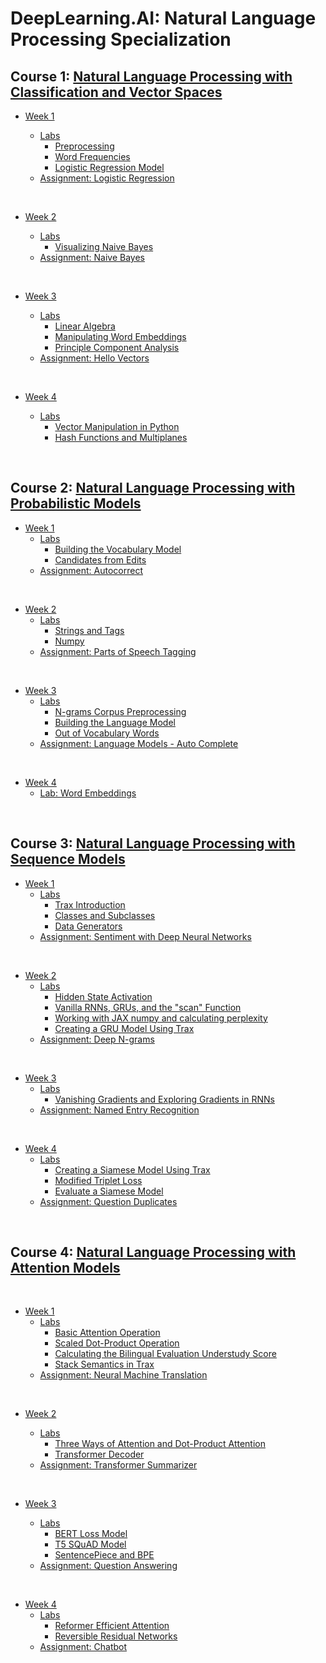 # DeepLearning.AI: Natural Language Processing Specialization

## Course 1: [Natural Language Processing with Classification and Vector Spaces](https://github.com/HAlex94/Deeplearning.AI-Natural-Language-Processing-Specialization/tree/main/Course_1)

  
* [Week 1](https://github.com/HAlex94/Deeplearning.AI-Natural-Language-Processing-Specialization/tree/main/Course_1/Week_1)

  * [Labs](https://github.com/HAlex94/Deeplearning.AI-Natural-Language-Processing-Specialization/tree/main/Course_1/Week_1/Labs)
    * [Preprocessing](https://github.com/HAlex94/Deeplearning.AI-Natural-Language-Processing-Specialization/blob/main/Course_1/Week_1/Labs/C1_W1_lecture_nb_01_preprocessing.ipynb)
    * [Word Frequencies](https://github.com/HAlex94/Deeplearning.AI-Natural-Language-Processing-Specialization/blob/main/Course_1/Week_1/Labs/C1_W1_lecture_nb_02_word%20frequencies.ipynb)
    * [Logistic Regression Model](https://github.com/HAlex94/Deeplearning.AI-Natural-Language-Processing-Specialization/blob/main/Course_1/Week_1/Labs/C1_W1_lecture_nb_03_logistic_regression_model.ipynb)
  * [Assignment: Logistic Regression](https://github.com/HAlex94/Deeplearning.AI-Natural-Language-Processing-Specialization/blob/main/Course_1/Week_1/C1_W1_Assignment.ipynb)
 
&nbsp;

* [Week 2](https://github.com/HAlex94/Deeplearning.AI-Natural-Language-Processing-Specialization/tree/main/Course_1/Week_2)
  
  * [Labs](https://github.com/HAlex94/Deeplearning.AI-Natural-Language-Processing-Specialization/tree/main/Course_1/Week_2/Labs)
    * [Visualizing Naive Bayes](https://github.com/HAlex94/Deeplearning.AI-Natural-Language-Processing-Specialization/blob/main/Course_1/Week_2/Labs/C1_W2_lecture_nb_01_visualizing_naive_bayes.ipynb)
  * [Assignment: Naive Bayes](https://github.com/HAlex94/Deeplearning.AI-Natural-Language-Processing-Specialization/blob/main/Course_1/Week_2/C1_W2_Assignment.ipynb)

&nbsp;

* [Week 3](https://github.com/HAlex94/Deeplearning.AI-Natural-Language-Processing-Specialization/tree/main/Course_1/Week_3)
  
  * [Labs](https://github.com/HAlex94/Deeplearning.AI-Natural-Language-Processing-Specialization/tree/main/Course_1/Week_3/Labs)
    * [Linear Algebra](https://github.com/HAlex94/Deeplearning.AI-Natural-Language-Processing-Specialization/blob/main/Course_1/Week_3/Labs/C1_W3_lecture_nb_01_linear_algebra.ipynb)
    * [Manipulating Word Embeddings](https://github.com/HAlex94/Deeplearning.AI-Natural-Language-Processing-Specialization/blob/main/Course_1/Week_3/Labs/C1_W3_lecture_nb_02_manipulating_word_embeddings.ipynb)
    * [Principle Component Analysis](https://github.com/HAlex94/Deeplearning.AI-Natural-Language-Processing-Specialization/blob/main/Course_1/Week_3/Labs/C1_W3_lecture_nb_03_pca.ipynb)
  * [Assignment: Hello Vectors](https://github.com/HAlex94/Deeplearning.AI-Natural-Language-Processing-Specialization/blob/main/Course_1/Week_3/C1_W3_Assignment.ipynb)

&nbsp;

* [Week 4](https://github.com/HAlex94/Deeplearning.AI-Natural-Language-Processing-Specialization/tree/main/Course_1/Week_4)
  
  * [Labs](https://github.com/HAlex94/Deeplearning.AI-Natural-Language-Processing-Specialization/tree/main/Course_1/Week_4/Labs)
    * [Vector Manipulation in Python](https://github.com/HAlex94/Deeplearning.AI-Natural-Language-Processing-Specialization/blob/main/Course_1/Week_4/Labs/C1_W4_lecture_nb_01_vector_manipulation.ipynb)
    * [Hash Functions and Multiplanes](https://github.com/HAlex94/Deeplearning.AI-Natural-Language-Processing-Specialization/blob/main/Course_1/Week_4/Labs/C1_W4_lecture_nb_02_hash_functions_and_multiplanes.ipynb)
   
&nbsp;


## Course 2: [Natural Language Processing with Probabilistic Models](https://github.com/HAlex94/Deeplearning.AI-Natural-Language-Processing-Specialization/tree/main/Course_2)


* [Week 1](https://github.com/HAlex94/Deeplearning.AI-Natural-Language-Processing-Specialization/tree/main/Course_2/Week_1)
  * [Labs](https://github.com/HAlex94/Deeplearning.AI-Natural-Language-Processing-Specialization/tree/main/Course_2/Week_1/Labs)
    * [Building the Vocabulary Model](https://github.com/HAlex94/Deeplearning.AI-Natural-Language-Processing-Specialization/blob/main/Course_2/Week_1/Labs/C2_W1_lecture_nb_01_building_the_vocabulary_model.ipynb)
    * [Candidates from Edits](https://github.com/HAlex94/Deeplearning.AI-Natural-Language-Processing-Specialization/blob/main/Course_2/Week_1/Labs/C2_W1_lecture_nb_02_candidates_from_edits.ipynb)
  * [Assignment: Autocorrect](https://github.com/HAlex94/Deeplearning.AI-Natural-Language-Processing-Specialization/blob/main/Course_2/Week_1/C2_W1_Assignment.ipynb)
 
&nbsp;

* [Week 2](https://github.com/HAlex94/Deeplearning.AI-Natural-Language-Processing-Specialization/tree/main/Course_2/Week_2)
  * [Labs](https://github.com/HAlex94/Deeplearning.AI-Natural-Language-Processing-Specialization/tree/main/Course_2/Week_2/Labs)
    * [Strings and Tags](https://github.com/HAlex94/Deeplearning.AI-Natural-Language-Processing-Specialization/blob/main/Course_2/Week_2/Labs/C2_W2_lecture_nb_1_strings_tags.ipynb)
    * [Numpy](https://github.com/HAlex94/Deeplearning.AI-Natural-Language-Processing-Specialization/blob/main/Course_2/Week_2/Labs/C2_W2_lecture_nb_2_numpy.ipynb)
  * [Assignment: Parts of Speech Tagging](https://github.com/HAlex94/Deeplearning.AI-Natural-Language-Processing-Specialization/blob/main/Course_2/Week_2/C2_W2_Assignment.ipynb)
 
&nbsp;

* [Week 3](https://github.com/HAlex94/Deeplearning.AI-Natural-Language-Processing-Specialization/tree/main/Course_2/Week_3)
  * [Labs](https://github.com/HAlex94/Deeplearning.AI-Natural-Language-Processing-Specialization/tree/main/Course_2/Week_3/Labs)
    * [N-grams Corpus Preprocessing](https://github.com/HAlex94/Deeplearning.AI-Natural-Language-Processing-Specialization/blob/main/Course_2/Week_3/Labs/C2_W3_lecture_nb_01_corpus_preprocessing.ipynb)
    * [Building the Language Model](https://github.com/HAlex94/Deeplearning.AI-Natural-Language-Processing-Specialization/blob/main/Course_2/Week_3/Labs/C2_W3_lecture_nb_02_building_the_language_model.ipynb)
    * [Out of Vocabulary Words](https://github.com/HAlex94/Deeplearning.AI-Natural-Language-Processing-Specialization/blob/main/Course_2/Week_3/Labs/C2_W3_lecture_nb_03_oov.ipynb)
  * [Assignment: Language Models - Auto Complete](https://github.com/HAlex94/Deeplearning.AI-Natural-Language-Processing-Specialization/blob/main/Course_2/Week_3/C2_W3_Assignment.ipynb)
 
&nbsp;

* [Week 4](https://github.com/HAlex94/Deeplearning.AI-Natural-Language-Processing-Specialization/tree/main/Course_2/Week_4)
  * [Lab: Word Embeddings](https://github.com/HAlex94/Deeplearning.AI-Natural-Language-Processing-Specialization/blob/main/Course_2/Week_4/C2_W4_lecture_nb_2_intro_to_CBOW.ipynb)
 
&nbsp;

## Course 3: [Natural Language Processing with Sequence Models](https://github.com/HAlex94/Deeplearning.AI-Natural-Language-Processing-Specialization/tree/main/Course_3)


* [Week 1](https://github.com/HAlex94/Deeplearning.AI-Natural-Language-Processing-Specialization/tree/main/Course_3/Week_1)
  * [Labs](https://github.com/HAlex94/Deeplearning.AI-Natural-Language-Processing-Specialization/tree/main/Course_3/Week_1/Labs)
    * [Trax Introduction](https://github.com/HAlex94/Deeplearning.AI-Natural-Language-Processing-Specialization/blob/main/Course_3/Week_1/Labs/NLP_C3_W1_lecture_nb_01_trax_intro.ipynb)
    * [Classes and Subclasses](https://github.com/HAlex94/Deeplearning.AI-Natural-Language-Processing-Specialization/blob/main/Course_3/Week_1/Labs/NLP_C3_W1_lecture_nb_02_classes.ipynb)
    * [Data Generators](https://github.com/HAlex94/Deeplearning.AI-Natural-Language-Processing-Specialization/blob/main/Course_3/Week_1/Labs/NLP_C3_W1_lecture_nb_03_data_generators.ipynb)
  * [Assignment: Sentiment with Deep Neural Networks](https://github.com/HAlex94/Deeplearning.AI-Natural-Language-Processing-Specialization/blob/main/Course_3/Week_1/C3_W1_Assignment.ipynb)
 
&nbsp;

* [Week 2](https://github.com/HAlex94/Deeplearning.AI-Natural-Language-Processing-Specialization/tree/main/Course_3/Week_2)
  * [Labs](https://github.com/HAlex94/Deeplearning.AI-Natural-Language-Processing-Specialization/tree/main/Course_3/Week_2/Labs)
    * [Hidden State Activation](https://github.com/HAlex94/Deeplearning.AI-Natural-Language-Processing-Specialization/blob/main/Course_3/Week_2/Labs/C3_W2_lecture_nb_1_Hidden_State_Activation.ipynb)
    * [Vanilla RNNs, GRUs, and the "scan" Function](https://github.com/HAlex94/Deeplearning.AI-Natural-Language-Processing-Specialization/blob/main/Course_3/Week_2/Labs/C3_W2_lecture_nb_2_RNNs.ipynb)
    * [Working with JAX numpy and calculating perplexity](https://github.com/HAlex94/Deeplearning.AI-Natural-Language-Processing-Specialization/blob/main/Course_3/Week_2/Labs/C3_W2_lecture_nb_3_perplexity.ipynb)
    * [Creating a GRU Model Using Trax](https://github.com/HAlex94/Deeplearning.AI-Natural-Language-Processing-Specialization/blob/main/Course_3/Week_2/Labs/C3_W2_lecture_nb_4_GRU.ipynb)
  * [Assignment: Deep N-grams](https://github.com/HAlex94/Deeplearning.AI-Natural-Language-Processing-Specialization/blob/main/Course_3/Week_2/C3_W2_Assignment.ipynb)
 
&nbsp;

* [Week 3](https://github.com/HAlex94/Deeplearning.AI-Natural-Language-Processing-Specialization/tree/main/Course_3/Week_3)
  * [Labs](https://github.com/HAlex94/Deeplearning.AI-Natural-Language-Processing-Specialization/tree/main/Course_3/Week_3/Labs)
    * [Vanishing Gradients and Exploring Gradients in RNNs](https://github.com/HAlex94/Deeplearning.AI-Natural-Language-Processing-Specialization/blob/main/Course_3/Week_3/Labs/C3_W3_Lecture_Notebook_Vanishing_Gradients.ipynb)
  * [Assignment: Named Entry Recognition ](https://github.com/HAlex94/Deeplearning.AI-Natural-Language-Processing-Specialization/blob/main/Course_3/Week_3/C3_W3_Assignment.ipynb)
 
&nbsp;

* [Week 4](https://github.com/HAlex94/Deeplearning.AI-Natural-Language-Processing-Specialization/tree/main/Course_3/Week_4)
  * [Labs](https://github.com/HAlex94/Deeplearning.AI-Natural-Language-Processing-Specialization/tree/main/Course_3/Week_4/Labs)
    * [Creating a Siamese Model Using Trax](https://github.com/HAlex94/Deeplearning.AI-Natural-Language-Processing-Specialization/blob/main/Course_3/Week_4/Labs/C3_W4_lecture_nb_1_siamese.ipynb)
    * [Modified Triplet Loss](https://github.com/HAlex94/Deeplearning.AI-Natural-Language-Processing-Specialization/blob/main/Course_3/Week_4/Labs/C3_W4_lecture_nb_2_Modified_Triplet_Loss.ipynb)
    * [Evaluate a Siamese Model ](https://github.com/HAlex94/Deeplearning.AI-Natural-Language-Processing-Specialization/blob/main/Course_3/Week_4/Labs/C3_W4_lecture_nb_3_accuracy.ipynb)
  * [Assignment: Question Duplicates](https://github.com/HAlex94/Deeplearning.AI-Natural-Language-Processing-Specialization/blob/main/Course_3/Week_4/C3_W4_Assignment.ipynb)
 
&nbsp;

## Course 4: [Natural Language Processing with Attention Models](https://github.com/HAlex94/Deeplearning.AI-Natural-Language-Processing-Specialization/tree/main/Course_4)

&nbsp;

* [Week 1](https://github.com/HAlex94/Deeplearning.AI-Natural-Language-Processing-Specialization/tree/main/Course_4/Week_1)
  * [Labs](https://github.com/HAlex94/Deeplearning.AI-Natural-Language-Processing-Specialization/tree/main/Course_4/Week_1/Labs)
    * [Basic Attention Operation](https://github.com/HAlex94/Deeplearning.AI-Natural-Language-Processing-Specialization/blob/main/Course_4/Week_1/Labs/C4_W1_Ungraded_Lab_1_Basic_Attention.ipynb)
    * [Scaled Dot-Product Operation](https://github.com/HAlex94/Deeplearning.AI-Natural-Language-Processing-Specialization/blob/main/Course_4/Week_1/Labs/C4_W1_Ungraded_Lab_2_QKV_Attention.ipynb)
    * [Calculating the Bilingual Evaluation Understudy Score](https://github.com/HAlex94/Deeplearning.AI-Natural-Language-Processing-Specialization/blob/main/Course_4/Week_1/Labs/C4_W1_Ungraded_Lab_3_Bleu_Score.ipynb)
    * [Stack Semantics in Trax](https://github.com/HAlex94/Deeplearning.AI-Natural-Language-Processing-Specialization/blob/main/Course_4/Week_1/Labs/C4_W1_Ungraded_Lab_4_Stack_Semantics.ipynb)
  * [Assignment: Neural Machine Translation](https://github.com/HAlex94/Deeplearning.AI-Natural-Language-Processing-Specialization/blob/main/Course_4/Week_1/C4_W1_Assignment.ipynb)
 
&nbsp;

* [Week 2](https://github.com/HAlex94/Deeplearning.AI-Natural-Language-Processing-Specialization/tree/main/Course_4/Week_2)
  * [Labs](https://github.com/HAlex94/Deeplearning.AI-Natural-Language-Processing-Specialization/tree/main/Course_4/Week_2/Labs)
    * [Three Ways of Attention and Dot-Product Attention](https://github.com/HAlex94/Deeplearning.AI-Natural-Language-Processing-Specialization/blob/main/Course_4/Week_2/Labs/C4_W2_Ungraded_Lab_1_Attention.ipynb)
    * [Transformer Decoder](https://github.com/HAlex94/Deeplearning.AI-Natural-Language-Processing-Specialization/blob/main/Course_4/Week_2/Labs/C4_W2_Ungraded_Lab_2_Transformer_Decoder.ipynb)
  * [Assignment: Transformer Summarizer](https://github.com/HAlex94/Deeplearning.AI-Natural-Language-Processing-Specialization/blob/main/Course_4/Week_2/C4_W2_Assignment.ipynb)

  &nbsp;
  
* [Week 3](https://github.com/HAlex94/Deeplearning.AI-Natural-Language-Processing-Specialization/tree/main/Course_4/Week_3)
  * [Labs](https://github.com/HAlex94/Deeplearning.AI-Natural-Language-Processing-Specialization/tree/main/Course_4/Week_3/Labs)
    * [BERT Loss Model](https://github.com/HAlex94/Deeplearning.AI-Natural-Language-Processing-Specialization/blob/main/Course_4/Week_3/Labs/C4_W3_Assignment_Ungraded_BERT_Loss.ipynb)
    * [T5 SQuAD Model](https://github.com/HAlex94/Deeplearning.AI-Natural-Language-Processing-Specialization/blob/main/Course_4/Week_3/Labs/C4_W3_Assignment_Ungraded_T5.ipynb)
    * [SentencePiece and BPE](https://github.com/HAlex94/Deeplearning.AI-Natural-Language-Processing-Specialization/blob/main/Course_4/Week_3/Labs/C4_W3_SentencePiece_and_BPE.ipynb)
  * [Assignment: Question Answering](https://github.com/HAlex94/Deeplearning.AI-Natural-Language-Processing-Specialization/blob/main/Course_4/Week_3/C4_W3_Assignment.ipynb)
 
&nbsp;

* [Week 4](https://github.com/HAlex94/Deeplearning.AI-Natural-Language-Processing-Specialization/tree/main/Course_4/Week_4)
  * [Labs](https://github.com/HAlex94/Deeplearning.AI-Natural-Language-Processing-Specialization/tree/main/Course_4/Week_4/Labs)
    * [Reformer Efficient Attention](https://github.com/HAlex94/Deeplearning.AI-Natural-Language-Processing-Specialization/blob/main/Course_4/Week_4/Labs/C4_W4_Ungraded_Lab_1_Reformer_LSH.ipynb)
    * [Reversible Residual Networks](https://github.com/HAlex94/Deeplearning.AI-Natural-Language-Processing-Specialization/blob/main/Course_4/Week_4/Labs/C4_W4_Ungraded_Lab_2_Revnet.ipynb)
  * [Assignment: Chatbot](https://github.com/HAlex94/Deeplearning.AI-Natural-Language-Processing-Specialization/blob/main/Course_4/Week_4/C4_W4_Assignment.ipynb)


    







  
